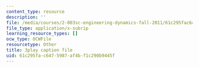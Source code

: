 ```yaml
---
content_type: resource
description: ''
file: /media/courses/2-003sc-engineering-dynamics-fall-2011/61c295fac6475987af4bf1c290b9445f_cd8lDtAtJbE.vtt
file_type: application/x-subrip
learning_resource_types: []
ocw_type: OCWFile
resourcetype: Other
title: 3play caption file
uid: 61c295fa-c647-5987-af4b-f1c290b9445f
---
```

